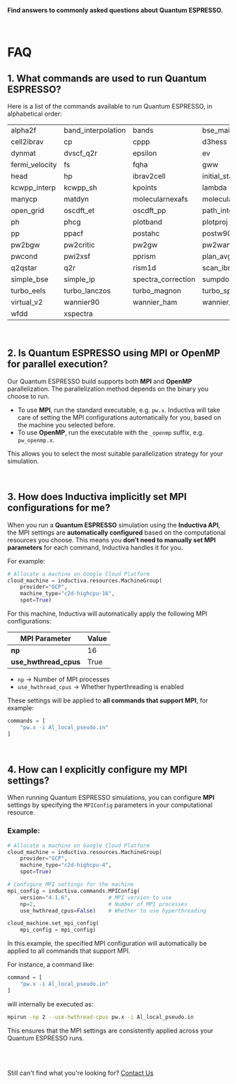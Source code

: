 **Find answers to commonly asked questions about Quantum ESPRESSO.**

<br>

# FAQ

## 1. What commands are used to run Quantum ESPRESSO?
Here is a list of the commands available to run Quantum ESPRESSO, in alphabetical order:

|                      |                     |                    |                   |                      |
|----------------------|---------------------|--------------------|-------------------|----------------------|
| alpha2f              | band_interpolation  | bands              | bse_main          | casino2upf           |
| cell2ibrav           | cp                  | cppp               | d3hess            | dos                  |
| dynmat               | dvscf_q2r           | epsilon            | ev                | fermi_proj           |
| fermi_velocity       | fs                  | fqha               | gww               | gww_fit              |
| head                 | hp                  | ibrav2cell         | initial_state     | kcw                  |
| kcwpp_interp         | kcwpp_sh            | kpoints            | lambda            | ld1                  |
| manycp               | matdyn              | molecularnexafs    | molecularpdos     | neb                  |
| open_grid            | oscdft_et           | oscdft_pp          | path_interpolation| pawplot              |
| ph                   | phcg                | plotband           | plotproj          | plotrho              |
| pp                   | ppacf               | postahc            | postw90           | pw                   |
| pw2bgw               | pw2critic           | pw2gw              | pw2wannier90      | pw4gww               |
| pwcond               | pwi2xsf             | pprism             | plan_avg          | projwfc              |
| q2qstar              | q2r                 | rism1d             | scan_ibrav        | simple               |
| simple_bse           | simple_ip           | spectra_correction | sumpdos           | turbo_davidson       |
| turbo_eels           | turbo_lanczos       | turbo_magnon       | turbo_spectrum    | upfconv              |
| virtual_v2           | wannier90           | wannier_ham        | wannier_plot      | wfck2r               |
| wfdd                 | xspectra            |                     |                   |                      |

<br>


## 2. Is Quantum ESPRESSO using MPI or OpenMP for parallel execution?

Our Quantum ESPRESSO build supports both **MPI** and **OpenMP** parallelization. The parallelization method depends on the binary you choose to run.

* To use **MPI**, run the standard executable, e.g. `pw.x`. Inductiva will take care of setting the MPI configurations automatically for you, based on the machine you selected before.
* To use **OpenMP**, run the executable with the `_openmp` suffix, e.g. `pw_openmp.x`.

This allows you to select the most suitable parallelization strategy for your simulation.

<br>


## 3. How does Inductiva implicitly set MPI configurations for me?

When you run a **Quantum ESPRESSO** simulation using the **Inductiva API**, the MPI settings are **automatically configured** based on the computational resources you choose.
This means you **don’t need to manually set MPI parameters** for each command, Inductiva handles it for you.

For example:

```python
# Allocate a machine on Google Cloud Platform
cloud_machine = inductiva.resources.MachineGroup(
    provider="GCP",
    machine_type="c2d-highcpu-16",
    spot=True)
```

For this machine, Inductiva will automatically apply the following MPI configurations:

| MPI Parameter           | Value |
| ----------------------- | ----- |
| **np**                  | 16    |
| **use\_hwthread\_cpus** | True  |

* `np` → Number of MPI processes
* `use_hwthread_cpus` → Whether hyperthreading is enabled

These settings will be applied to **all commands that support MPI**, for example:

```python
commands = [
    "pw.x -i Al_local_pseudo.in"
]
```

<br>

## 4. How can I explicitly configure my MPI settings?

When running Quantum ESPRESSO simulations, you can configure **MPI** settings by specifying the `MPIConfig` parameters in your computational resource.

### Example:

```python
# Allocate a machine on Google Cloud Platform
cloud_machine = inductiva.resources.MachineGroup(
    provider="GCP",
    machine_type="c2d-highcpu-4",
    spot=True)

# Configure MPI settings for the machine
mpi_config = inductiva.commands.MPIConfig(
    version="4.1.6",            # MPI version to use
    np=2,                       # Number of MPI processes
    use_hwthread_cpus=False)    # Whether to use hyperthreading

cloud_machine.set_mpi_config(
    mpi_config = mpi_config)
```

In this example, the specified MPI configuration will automatically be applied to all commands that support MPI.

For instance, a command like:

```python
command = [
    "pw.x -i Al_local_pseudo.in"
]
```

will internally be executed as:

```bash
mpirun -np 2 --use-hwthread-cpus pw.x -i Al_local_pseudo.in
```

This ensures that the MPI settings are consistently applied across your Quantum ESPRESSO runs.

<br>
<br>

Still can't find what you're looking for? [Contact Us](mailto:support@inductiva.ai)
